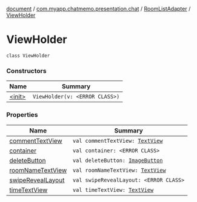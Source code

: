 [document](../../../index.md) / [com.myapp.chatmemo.presentation.chat](../../index.md) / [RoomListAdapter](../index.md) / [ViewHolder](./index.md)

# ViewHolder

`class ViewHolder`

### Constructors

| Name | Summary |
|---|---|
| [&lt;init&gt;](-init-.md) | `ViewHolder(v: <ERROR CLASS>)` |

### Properties

| Name | Summary |
|---|---|
| [commentTextView](comment-text-view.md) | `val commentTextView: `[`TextView`](https://developer.android.com/reference/android/widget/TextView.html) |
| [container](container.md) | `val container: <ERROR CLASS>` |
| [deleteButton](delete-button.md) | `val deleteButton: `[`ImageButton`](https://developer.android.com/reference/android/widget/ImageButton.html) |
| [roomNameTextView](room-name-text-view.md) | `val roomNameTextView: `[`TextView`](https://developer.android.com/reference/android/widget/TextView.html) |
| [swipeRevealLayout](swipe-reveal-layout.md) | `val swipeRevealLayout: <ERROR CLASS>` |
| [timeTextView](time-text-view.md) | `val timeTextView: `[`TextView`](https://developer.android.com/reference/android/widget/TextView.html) |
